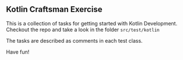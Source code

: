 ## Kotlin Craftsman Exercise

This is a collection of tasks for getting started with Kotlin Development.
Checkout the repo and take a look in the folder `src/test/kotlin`

The tasks are described as comments in each test class.

Have fun!